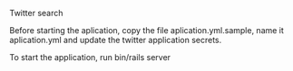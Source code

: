Twitter search

Before starting the aplication, copy the file aplication.yml.sample, name it aplication.yml and update the twitter application secrets.

To start the application, run bin/rails server

